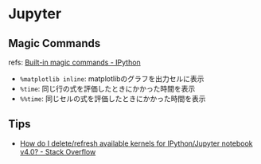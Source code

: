 # Jupyter

## Magic Commands

refs: [Built-in magic commands - IPython](https://ipython.readthedocs.io/en/stable/interactive/magics.html)

* `%matplotlib inline`: matplotlibのグラフを出力セルに表示
* `%time`: 同じ行の式を評価したときにかかった時間を表示
* `%%time`: 同じセルの式を評価したときにかかった時間を表示

## Tips

* [How do I delete/refresh available kernels for IPython/Jupyter notebook v4.0? - Stack Overflow](https://stackoverflow.com/questions/31976367/how-do-i-delete-refresh-available-kernels-for-ipython-jupyter-notebook-v4-0)
